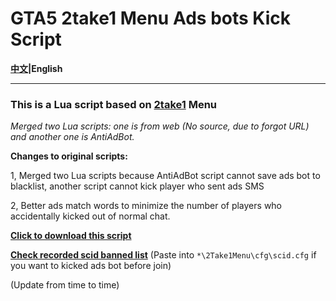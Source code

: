 # GTA5 2take1 Menu Ads bots Kick Script

**[中文](https://github.com/Z-Siqi/GTA5-2take1-KickADS-bot-LuaScript)|English**

****

### This is a Lua script based on [2take1](https://gta.2take1.menu/) Menu

*Merged two Lua scripts: one is from web (No source, due to forgot URL) and another one is AntiAdBot.*

**Changes to original scripts:**

1, Merged two Lua scripts because AntiAdBot script cannot save ads bot to blacklist, another script cannot kick player who sent ads SMS

2, Better ads match words to minimize the number of players who accidentally kicked out of normal chat.

**[Click to download this script](https://github.com/Z-Siqi/GTA5-2take1-KickADS-bot-LuaScript/releases/download/LuaScript/KickAdsSender.lua)**

**[Check recorded scid banned list](https://github.com/Z-Siqi/GTA5-2take1-KickADS-bot-LuaScript/blob/main/scid.cfg)** (Paste into `*\2Take1Menu\cfg\scid.cfg` if you want to kicked ads bot before join)

(Update from time to time)
